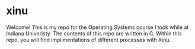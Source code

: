 # xinu
Welcome! This is my repo for the Operating Systems course I took while at Indiana Univeristy. The contents of this repo are written in C. Within this repo, you will find implimentations of different processes with Xinu.

